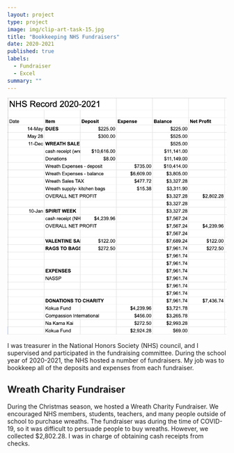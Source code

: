 ```yaml
---
layout: project
type: project
image: img/clip-art-task-15.jpg
title: "Bookkeeping NHS Fundraisers"
date: 2020-2021
published: true
labels:
  - Fundraiser
  - Excel
summary: ""
---
```


<div class="text-center p-4">
  <img width="600px" src="../img/nhsbook.png" class="img-thumbnail" >
</div>

I was treasurer in the National Honors Society (NHS) council, and I supervised and participated in the fundraising committee. During the school year of 2020-2021, the NHS hosted a number of fundraisers. My job was to bookkeep all of the deposits and expenses from each fundraiser. 

## Wreath Charity Fundraiser
During the Christmas season, we hosted a Wreath Charity Fundraiser. We encouraged NHS members, students, teachers, and many people outside of school to purchase wreaths. The fundraiser was during the time of COVID-19, so it was difficult to persuade people to buy wreaths. However, we collected $2,802.28. I was in charge of obtaining cash receipts from checks. 

